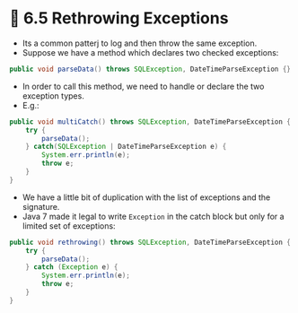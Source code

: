<link href="../../styles.css" rel="stylesheet"></link>


# 🧠 6.5 Rethrowing Exceptions
* Its a common patterj to log and then throw the same exception.
* Suppose we have a method which declares two checked exceptions:
```java
public void parseData() throws SQLException, DateTimeParseException {}
```
* In order to call this method, we need to handle or declare the two exception types. 
* E.g.:
```java
public void multiCatch() throws SQLException, DateTimeParseException {
    try {
        parseData();
    } catch(SQLException | DateTimeParseException e) {
        System.err.println(e);
        throw e;
    }
}
```
* We have a little bit of duplication with the list of exceptions and the signature.
* Java 7 made it legal to write `Exception` in the catch block but only for a limited set of exceptions:
```java
public void rethrowing() throws SQLException, DateTimeParseException {
    try {
        parseData();
    } catch (Exception e) {
        System.err.println(e);
        throw e;
    }
}
```
